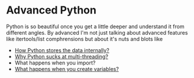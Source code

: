 # Advanced Python

Python is so beautiful once you get a little deeper and understand it from different angles. By advanced I'm not just talking about advanced features like itertools/list comphrensions but about it's nuts and blots like

* [How Python stores the data internally?](data-model-in-python.md)
* [Why Python sucks at multi-threading?](multi-processing-vs-multi-threading.md)
* What happens when you import?
* [What happens when you create variables?](python-namespaces.md)
